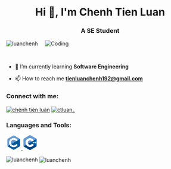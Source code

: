 <h1 align="center">Hi 👋, I'm Chenh Tien Luan</h1>
<h3 align="center">A SE Student</h3>
<img align="right" alt="Coding" width="400" src="https://media.giphy.com/media/2IudUHdI075HL02Pkk/giphy.gif">

<p align="left"> <img src="https://komarev.com/ghpvc/?username=luanchenh&label=Profile%20views&color=0e75b6&style=flat" alt="luanchenh" /> </p>

<p align="left"> <a href="https://twitter.com/" target="blank"><img src="https://img.shields.io/twitter/follow/?logo=twitter&style=for-the-badge" alt="" /></a> </p>

- 🌱 I’m currently learning **Software Engineering**

- 📫 How to reach me **tienluanchenh192@gmail.com**

<h3 align="left">Connect with me:</h3>
<p align="left">
<a href="https://www.facebook.com/luan.chenh" target="blank"><img align="center" src="https://raw.githubusercontent.com/rahuldkjain/github-profile-readme-generator/master/src/images/icons/Social/facebook.svg" alt="chênh tiên luân" height="30" width="40" /></a>
<a href="https://instagram.com/ctluan_" target="blank"><img align="center" src="https://raw.githubusercontent.com/rahuldkjain/github-profile-readme-generator/master/src/images/icons/Social/instagram.svg" alt="ctluan_" height="30" width="40" /></a>
</p>

<h3 align="left">Languages and Tools:</h3>
<p align="left"> <a href="https://www.cprogramming.com/" target="_blank" rel="noreferrer"> <img src="https://raw.githubusercontent.com/devicons/devicon/master/icons/c/c-original.svg" alt="c" width="40" height="40"/> </a> <a href="https://www.w3schools.com/cpp/" target="_blank" rel="noreferrer"> <img src="https://raw.githubusercontent.com/devicons/devicon/master/icons/cplusplus/cplusplus-original.svg" alt="cplusplus" width="40" height="40"/> </a> </p>

<p><img align="left" src="https://github-readme-stats.vercel.app/api/top-langs?username=luanchenh&show_icons=true&locale=en&layout=compact" alt="luanchenh" /></p>

<p>&nbsp;<img align="center" src="https://github-readme-stats.vercel.app/api?username=luanchenh&show_icons=true&locale=en" alt="luanchenh" /></p>


